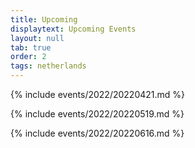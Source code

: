 ```yaml
---
title: Upcoming
displaytext: Upcoming Events
layout: null
tab: true
order: 2
tags: netherlands
---
```


{% include events/2022/20220421.md %}

{% include events/2022/20220519.md %}

{% include events/2022/20220616.md %}
